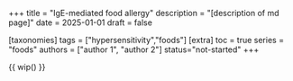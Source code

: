 +++
title = "IgE-mediated food allergy"
description = "[description of md page]"
date = 2025-01-01
draft = false

[taxonomies]
tags = ["hypersensitivity","foods"]
[extra]
toc = true
series = "foods"
authors = ["author 1", "author 2"]
status="not-started"
+++

{{ wip() }}

</br>
</br>

<div class="blur-container">

</div>
